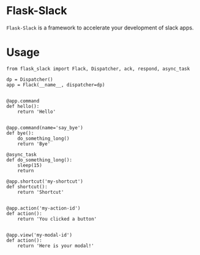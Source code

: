 # Flask-Slack
`Flask-Slack` is a framework to accelerate your development of slack apps.

# Usage
```
from flask_slack import Flack, Dispatcher, ack, respond, async_task

dp = Dispatcher()
app = Flack(__name__, dispatcher=dp)


@app.command
def hello():
    return 'Hello'


@app.command(name='say_bye')
def bye():
    do_something_long()
    return 'Bye'

@async_task
def do_something_long():
    sleep(15)
    return

@app.shortcut('my-shortcut')
def shortcut():
    return 'Shortcut'


@app.action('my-action-id')
def action():
    return 'You clicked a button'


@app.view('my-modal-id')
def action():
    return 'Here is your modal!'



```
